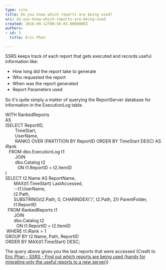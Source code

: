 ```yaml
---
type: rule
title: Do you know which reports are being used?
uri: do-you-know-which-reports-are-being-used
created: 2016-09-12T00:56:03.0000000Z
authors:
- id: 3
  title: Eric Phan

---
```




<span class='intro'> SSRS keeps track of each report that gets executed and records useful information like&#58;<br><div><ul><li><span style="line-height&#58;19.5px;">How long did the report take to generate<br></span></li><li><span style="line-height&#58;19.5px;">Who requested the report</span></li><li><span style="line-height&#58;19.5px;">When was the report generated</span></li><li><span style="line-height&#58;19.5px;">Report Parameters used</span></li></ul><div>So it's quite simply a matter of querying the ReportServer database for information in the ExecutionLog table.&#160;<br></div></div> </span>

<p class="ssw15-rteElement-CodeArea">​WITH RankedReports<br>AS<br>(SELECT ReportID,<br>&#160; &#160; &#160; &#160; TimeStart,<br>&#160; &#160; &#160; &#160; UserName,&#160;<br>&#160; &#160; &#160; &#160; RANK() OVER (PARTITION BY ReportID ORDER BY TimeStart DESC) AS iRank<br>&#160; &#160;FROM dbo.ExecutionLog t1<br>&#160; &#160; &#160; &#160; JOIN&#160;<br>&#160; &#160; &#160; &#160; dbo.Catalog t2<br>&#160; &#160; &#160; &#160; &#160; ON t1.ReportID = t2.ItemID<br>)<br>SELECT t2.Name AS ReportName,<br>&#160; &#160; &#160; &#160;MAX(t1.TimeStart) LastAccessed,<br>&#160; &#160; &#160; &#160;--t1.UserName,<br>&#160; &#160; &#160; &#160;t2.Path,	&#160;&#160;<br>&#160; &#160; &#160; &#160;SUBSTRING(t2.Path, 0, CHARINDEX('/', t2.Path, 2)) ParentFolder,<br>&#160; &#160; &#160; &#160;t1.ReportID<br>&#160; FROM RankedReports t1<br>&#160; &#160; &#160; &#160;JOIN&#160;<br>&#160; &#160; &#160; &#160;dbo.Catalog t2<br>&#160; &#160; &#160; &#160; &#160;ON t1.ReportID = t2.ItemID<br>&#160;WHERE t1.iRank = 1<br>GROUP BY t2.Name, Path, ReportID<br>ORDER BY MAX(t1.TimeStart) DESC;<br></p><p class="ssw15-rteElement-P">​​​The query above gives you the last reports that were accessed (Credit to <a href="http&#58;//ericphan.net/blog/2016/9/12/ssrs-find-out-which-reports-area-being-used-handy-for-migrating-only-the-useful-reports-to-a-new-server">Eric Phan - SSRS - Find out which reports are being used (handy for migrating only the useful reports to a new server)​</a>)<br></p>


